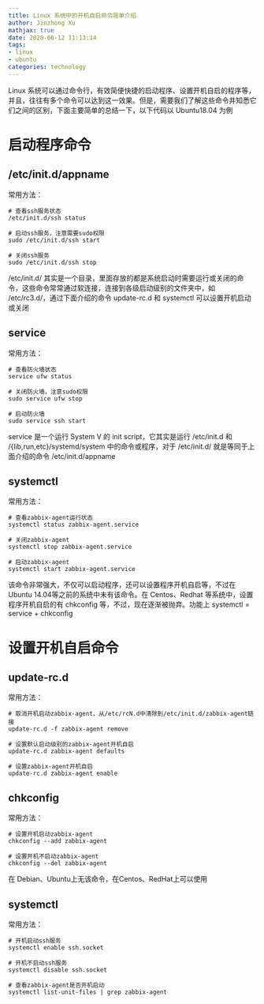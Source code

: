```yaml
---
title: Linux 系统中的开机自启命令简单介绍
author: Jinzhong Xu
mathjax: true
date: 2020-06-12 11:13:14
tags:
- linux
- ubuntu
categories: technology
---
```


Linux 系统可以通过命令行，有效简便快捷的启动程序、设置开机自启的程序等，并且，往往有多个命令可以达到这一效果。但是，需要我们了解这些命令并知悉它们之间的区别，下面主要简单的总结一下，以下代码以 Ubuntu18.04 为例

<!--more-->

# 启动程序命令

## /etc/init.d/appname

常用方法：

```shell
# 查看ssh服务状态
/etc/init.d/ssh status   

# 启动ssh服务，注意需要sudo权限
sudo /etc/init.d/ssh start

# 关闭ssh服务
sudo /etc/init.d/ssh stop
```

/etc/init.d/ 其实是一个目录，里面存放的都是系统启动时需要运行或关闭的命令，这些命令常常通过软连接，连接到各级启动级别的文件夹中，如 /etc/rc3.d/，通过下面介绍的命令 update-rc.d 和 systemctl 可以设置开机启动或关闭

## service

常用方法：

```shell
# 查看防火墙状态
service ufw status

# 关闭防火墙，注意sudo权限
sudo service ufw stop

# 启动防火墙
sudo service ssh start
```

service 是一个运行 System V 的 init script，它其实是运行 /etc/init.d 和  /{lib,run,etc}/systemd/system 中的命令或程序，对于 /etc/init.d/ 就是等同于上面介绍的命令 /etc/init.d/appname

## systemctl

常用方法：

```shell
# 查看zabbix-agent运行状态
systemctl status zabbix-agent.service

# 关闭zabbix-agent
systemctl stop zabbix-agent.service

# 启动zabbix-agent
systemctl start zabbix-agent.service
```

该命令非常强大，不仅可以启动程序，还可以设置程序开机自启等，不过在 Ubuntu 14.04等之前的系统中未有该命令。在 Centos、Redhat 等系统中，设置程序开机自启的有 chkconfig 等，不过，现在逐渐被抛弃。功能上 systemctl = service + chkconfig

# 设置开机自启命令

## update-rc.d

常用方法：

```shell
# 取消开机启动zabbix-agent，从/etc/rcN.d中清除到/etc/init.d/zabbix-agent链接
update-rc.d -f zabbix-agent remove

# 设置默认启动级别的zabbix-agent开机自启
update-rc.d zabbix-agent defaults

# 设置zabbix-agent开机自启
update-rc.d zabbix-agent enable
```

## chkconfig

常用方法：

```shell
# 设置开机启动zabbix-agent
chkconfig --add zabbix-agent

# 设置开机不启动zabbix-agent
chkconfig --del zabbix-agent
```

在 Debian、Ubuntu上无该命令，在Centos、RedHat上可以使用

## systemctl

常用方法：

```shell
# 开机启动ssh服务
systemctl enable ssh.socket

# 开机不启动ssh服务
systemctl disable ssh.socket

# 查看zabbix-agent是否开机启动
systemctl list-unit-files | grep zabbix-agent
```

